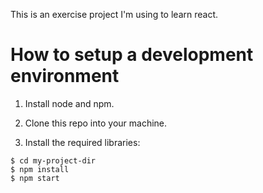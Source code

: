 This is an exercise project I'm using to learn react.

# How to setup a development environment

  1. Install node and npm.

  2. Clone this repo into your machine.

  3. Install the required libraries:

    $ cd my-project-dir
    $ npm install
    $ npm start



